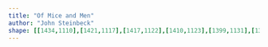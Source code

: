 ```yaml
---
title: "Of Mice and Men"
author: "John Steinbeck"
shape: [[1434,1110],[1421,1117],[1417,1122],[1410,1123],[1399,1131],[1389,1134],[1386,1143],[1386,1174],[1381,1207],[1381,1240],[1379,1262],[1377,1354],[1374,1412],[1371,1570],[1369,1587],[1368,1641],[1366,1658],[1365,1716],[1363,1731],[1359,1856],[1356,1894],[1354,1997],[1352,2011],[1353,2035],[1351,2043],[1352,2053],[1354,2055],[1368,2058],[1392,2058],[1398,2056],[1400,2050],[1400,2018],[1403,1973],[1404,1920],[1406,1901],[1406,1867],[1408,1846],[1408,1787],[1411,1761],[1411,1742],[1415,1689],[1419,1589],[1419,1554],[1425,1458],[1424,1446],[1426,1421],[1425,1407],[1429,1309],[1429,1276],[1433,1225],[1433,1189],[1438,1182],[1437,1169],[1439,1166],[1439,1152],[1441,1146],[1439,1134],[1442,1122],[1442,1115],[1439,1110]]
---
```


